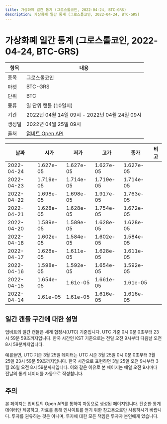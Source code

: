 ```yaml
---
title: 가상화폐 일간 통계 (그로스톨코인, 2022-04-24, BTC-GRS)
description: 가상화폐 일간 통계 (그로스톨코인, 2022-04-24, BTC-GRS)
---
```



가상화폐 일간 통계 (그로스톨코인, 2022-04-24, BTC-GRS)
===

|항목|내용|
|--|--|
|종목|그로스톨코인|
|마켓|BTC-GRS|
|단위|BTC|
|종류|일 단위 캔들 (10일치)|
|기간|2022년 04월 14일 09시 - 2022년 04월 24일 09시|
|생성일|2022년 04월 25일 09시|
|출처|[업비트 Open API](https://docs.upbit.com)|


|날짜|시가|저가|고가|종가|비고|
|--|--|--|--|--|--|
|2022-04-24|1.627e-05|1.627e-05|1.627e-05|1.627e-05|    |
|2022-04-23|1.719e-05|1.714e-05|1.719e-05|1.714e-05|    |
|2022-04-22|1.698e-05|1.698e-05|1.917e-05|1.763e-05|    |
|2022-04-21|1.628e-05|1.628e-05|1.754e-05|1.672e-05|    |
|2022-04-20|1.589e-05|1.589e-05|1.628e-05|1.628e-05|    |
|2022-04-18|1.602e-05|1.584e-05|1.602e-05|1.584e-05|    |
|2022-04-17|1.628e-05|1.611e-05|1.628e-05|1.611e-05|    |
|2022-04-16|1.598e-05|1.592e-05|1.654e-05|1.592e-05|    |
|2022-04-15|1.654e-05|1.61e-05|1.661e-05|1.61e-05|    |
|2022-04-14|1.61e-05|1.61e-05|1.616e-05|1.616e-05|    |


일간 캔들 구간에 대한 설명
---


업비트의 일간 캔들은 세계 협정시(UTC) 기준입니다. 
UTC 기준 0시 0분 0초부터 23시 59분 59초까지입니다. 
한국 시간인 KST 기준으로는 전일 오전 9시부터 다음날 오전 8시 59분까지입니다. 


예를들면, UTC 기준 3월 25일 데이터는 UTC 시준 3월 25일 0시 0분 0초부터 3월 25일 23시 59분 59초까지입니다. 
한국 시간으로 표현하면 3월 25일 오전 9시부터 3월 26일 오전 8시 59분까지입니다. 
이와 같은 이유로 본 페이지는 매일 오전 9시마다 전날의 통계 데이터를 자동으로 작성합니다. 


주의
---


본 페이지는 업비트의 Open API를 통하여 자동으로 생성된 페이지입니다. 
단순한 통계 데이터만 제공하고, 자료를 통해 인사이트를 얻기 위한 참고용으로만 사용하시기 바랍니다. 
투자를 권유하는 것은 아니며, 투자에 대한 모든 책임은 투자자 본인에게 있습니다. 
